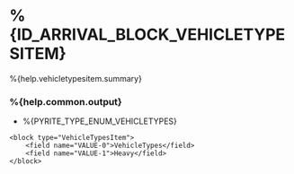 # %{ID_ARRIVAL_BLOCK_VEHICLETYPESITEM}

%{help.vehicletypesitem.summary}

### %{help.common.output}

-   %{PYRITE_TYPE_ENUM_VEHICLETYPES}

```
<block type="VehicleTypesItem">
    <field name="VALUE-0">VehicleTypes</field>
    <field name="VALUE-1">Heavy</field>
</block>
```